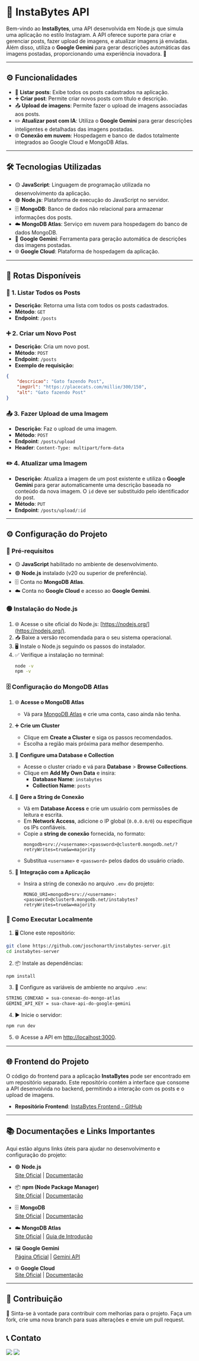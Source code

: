 # 📸 InstaBytes API

Bem-vindo ao **InstaBytes**, uma API desenvolvida em Node.js que simula uma aplicação no estilo Instagram. A API oferece suporte para criar e gerenciar posts, fazer upload de imagens, e atualizar imagens já enviadas. Além disso, utiliza o **Google Gemini** para gerar descrições automáticas das imagens postadas, proporcionando uma experiência inovadora. 🌟

---

## ⚙️ Funcionalidades

- 📃 **Listar posts**: Exibe todos os posts cadastrados na aplicação.
- ➕ **Criar post**: Permite criar novos posts com título e descrição.
- 📤 **Upload de imagens**: Permite fazer o upload de imagens associadas aos posts.
- ✏️ **Atualizar post com IA**: Utiliza o **Google Gemini** para gerar descrições inteligentes e detalhadas das imagens postadas.
- 🌐 **Conexão em nuvem**: Hospedagem e banco de dados totalmente integrados ao Google Cloud e MongoDB Atlas.

---

## 🛠️ Tecnologias Utilizadas

- 🟡 **JavaScript**: Linguagem de programação utilizada no desenvolvimento da aplicação.
- 🟢 **Node.js**: Plataforma de execução do JavaScript no servidor.
- 🗄️ **MongoDB**: Banco de dados não relacional para armazenar informações dos posts.
- ☁️ **MongoDB Atlas**: Serviço em nuvem para hospedagem do banco de dados MongoDB.
- 🤖 **Google Gemini**: Ferramenta para geração automática de descrições das imagens postadas.
- 🌐 **Google Cloud**: Plataforma de hospedagem da aplicação.
---

## 🔗 Rotas Disponíveis

### 📃 1. Listar Todos os Posts
- **Descrição**: Retorna uma lista com todos os posts cadastrados.
- **Método**: `GET`
- **Endpoint**: `/posts`

### ➕ 2. Criar um Novo Post
- **Descrição**: Cria um novo post.  
- **Método**: `POST`
- **Endpoint**: `/posts`
- **Exemplo de requisição:**

```json
{
    "descricao": "Gato fazendo Post",
    "imgUrl": "https://placecats.com/millie/300/150",
    "alt": "Gato fazendo Post"   
}
```

### 📤 3. Fazer Upload de uma Imagem

- **Descrição**: Faz o upload de uma imagem.  
- **Método**: `POST`
- **Endpoint**: `/posts/upload`
- **Header**: `Content-Type: multipart/form-data`

### ✏️ 4. Atualizar uma Imagem

- **Descrição**: Atualiza a imagem de um post existente e utiliza o **Google Gemini** para gerar automaticamente uma descrição baseada no conteúdo da nova imagem.  O `id` deve ser substituído pelo identificador do post.  
- **Método**: `PUT`
- **Endpoint**: `/posts/upload/:id`

---

## ⚙️ Configuração do Projeto

### 📝 Pré-requisitos
- 🟡 **JavaScript** habilitado no ambiente de desenvolvimento.
- 🟢 **Node.js** instalado (v20 ou superior de preferência).
- 🗄️ Conta no **MongoDB Atlas**.
- ☁️ Conta no **Google Cloud** e acesso ao **Google Gemini**.

### 🟢 Instalação do Node.js
1. 🌐 Acesse o site oficial do Node.js: [https://nodejs.org/](https://nodejs.org/).  
2. 📥 Baixe a versão recomendada para o seu sistema operacional.  
3. 🖥️ Instale o Node.js seguindo os passos do instalador.  
4. ✅ Verifique a instalação no terminal:  
    ```bash
    node -v
    npm -v
    ```
### 🗄️ Configuração do MongoDB Atlas

1. 🌐 **Acesse o MongoDB Atlas**  
   - Vá para [MongoDB Atlas](https://www.mongodb.com/cloud/atlas) e crie uma conta, caso ainda não tenha.

2. ➕ **Crie um Cluster**  
   - Clique em **Create a Cluster** e siga os passos recomendados.  
   - Escolha a região mais próxima para melhor desempenho.

3. 📂 **Configure uma Database e Collection**  
   - Acesse o cluster criado e vá para **Database** > **Browse Collections**.  
   - Clique em **Add My Own Data** e insira:  
     - **Database Name**: `instabytes`  
     - **Collection Name**: `posts`

4. 🔑 **Gere a String de Conexão**  
   - Vá em **Database Access** e crie um usuário com permissões de leitura e escrita.  
   - Em **Network Access**, adicione o IP global (`0.0.0.0/0`) ou especifique os IPs confiáveis.  
   - Copie a **string de conexão** fornecida, no formato:  
     ```
     mongodb+srv://<username>:<password>@cluster0.mongodb.net/?retryWrites=true&w=majority
     ```
   - Substitua `<username>` e `<password>` pelos dados do usuário criado.  

5. 🔗 **Integração com a Aplicação**  
   - Insira a string de conexão no arquivo `.env` do projeto:  
     ```env
     MONGO_URI=mongodb+srv://<username>:<password>@cluster0.mongodb.net/instabytes?retryWrites=true&w=majority
     ```

### 🚀 Como Executar Localmente

1. 🖥️ Clone este repositório:

```bash
git clone https://github.com/joschonarth/instabytes-server.git
cd instabytes-server
```

2. 📦 Instale as dependências:

```bash
npm install
```

3. 🔑 Configure as variáveis de ambiente no arquivo `.env`:

```bash
STRING_CONEXAO = sua-conexao-do-mongo-atlas
GEMINI_API_KEY = sua-chave-api-do-google-gemini
```

4. ▶️ Inicie o servidor:

```bash
npm run dev
```

5. 🌐 Acesse a API em [http://localhost:3000](http://localhost:3000).

---

## 🌐 Frontend do Projeto

O código do frontend para a aplicação **InstaBytes** pode ser encontrado em um repositório separado. Este repositório contém a interface que consome a API desenvolvida no backend, permitindo a interação com os posts e o upload de imagens.

- **Repositório Frontend**: [InstaBytes Frontend - GitHub](https://github.com/ribeirothales/frontend-instabytes)

---

## 📚 Documentações e Links Importantes

Aqui estão alguns links úteis para ajudar no desenvolvimento e configuração do projeto:

- 🟢 **Node.js**  
  [Site Oficial](https://nodejs.org/) | [Documentação](https://nodejs.org/en/docs/)

- 📦 **npm (Node Package Manager)**  
  [Site Oficial](https://www.npmjs.com/) | [Documentação](https://docs.npmjs.com/)

- 🗄️ **MongoDB**  
  [Site Oficial](https://www.mongodb.com/) | [Documentação](https://www.mongodb.com/docs/)

- ☁️ **MongoDB Atlas**  
  [Site Oficial](https://www.mongodb.com/cloud/atlas) | [Guia de Introdução](https://www.mongodb.com/docs/atlas/getting-started/)

- 🖼️ **Google Gemini**  
  [Página Oficial](https://gemini.google.com/app) | [Gemini API](https://ai.google.dev/gemini-api/docs)

- 🌐 **Google Cloud**  
  [Site Oficial](https://cloud.google.com/) | [Documentação](https://cloud.google.com/docs)

---

## 🤝 Contribuição

🙌 Sinta-se à vontade para contribuir com melhorias para o projeto. Faça um fork, crie uma nova branch para suas alterações e envie um pull request.

## 📞 Contato

<div>
    <a href="https://www.linkedin.com/in/ribeirothales/" target="_blank"><img src="https://img.shields.io/badge/LinkedIn-0077B5?style=for-the-badge&logo=linkedin&logoColor=white" target="_blank"></a>
    <a href="mailto:thales.o.ribeiro@gmail.com" target="_blank"><img src="https://img.shields.io/badge/Gmail-D14836?style=for-the-badge&logo=gmail&logoColor=white" target="_blank"></a>
</div>
